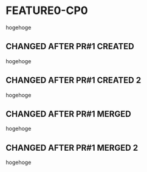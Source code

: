 # FEATURE0-CP0

hogehoge

## CHANGED AFTER PR#1 CREATED

hogehoge

## CHANGED AFTER PR#1 CREATED 2

hogehoge

## CHANGED AFTER PR#1 MERGED

hogehoge

## CHANGED AFTER PR#1 MERGED 2

hogehoge
